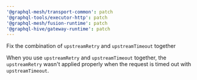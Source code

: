 ```yaml
---
'@graphql-mesh/transport-common': patch
'@graphql-tools/executor-http': patch
'@graphql-mesh/fusion-runtime': patch
'@graphql-hive/gateway-runtime': patch
---
```


Fix the combination of `upstreamRetry` and `upstreamTimeout` together

When you use `upstreamRetry` and `upstreamTimeout` together, the `upstreamRetry` wasn't applied properly when the request is timed out with `upstreamTimeout`.
